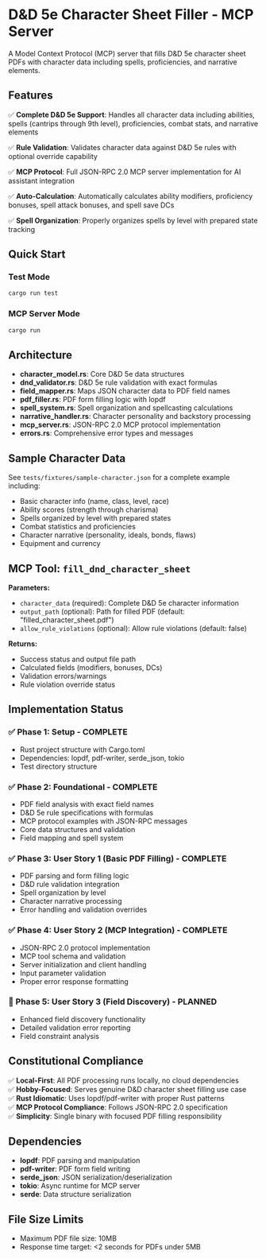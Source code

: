 # D&D 5e Character Sheet Filler - MCP Server

A Model Context Protocol (MCP) server that fills D&D 5e character sheet PDFs with character data including spells, proficiencies, and narrative elements.

## Features

✅ **Complete D&D 5e Support**: Handles all character data including abilities, spells (cantrips through 9th level), proficiencies, combat stats, and narrative elements

✅ **Rule Validation**: Validates character data against D&D 5e rules with optional override capability

✅ **MCP Protocol**: Full JSON-RPC 2.0 MCP server implementation for AI assistant integration

✅ **Auto-Calculation**: Automatically calculates ability modifiers, proficiency bonuses, spell attack bonuses, and spell save DCs

✅ **Spell Organization**: Properly organizes spells by level with prepared state tracking

## Quick Start

### Test Mode
```bash
cargo run test
```

### MCP Server Mode
```bash
cargo run
```

## Architecture

- **character_model.rs**: Core D&D 5e data structures
- **dnd_validator.rs**: D&D 5e rule validation with exact formulas
- **field_mapper.rs**: Maps JSON character data to PDF field names
- **pdf_filler.rs**: PDF form filling logic with lopdf
- **spell_system.rs**: Spell organization and spellcasting calculations
- **narrative_handler.rs**: Character personality and backstory processing
- **mcp_server.rs**: JSON-RPC 2.0 MCP protocol implementation
- **errors.rs**: Comprehensive error types and messages

## Sample Character Data

See `tests/fixtures/sample-character.json` for a complete example including:
- Basic character info (name, class, level, race)
- Ability scores (strength through charisma)
- Spells organized by level with prepared states
- Combat statistics and proficiencies
- Character narrative (personality, ideals, bonds, flaws)
- Equipment and currency

## MCP Tool: `fill_dnd_character_sheet`

**Parameters:**
- `character_data` (required): Complete D&D 5e character information
- `output_path` (optional): Path for filled PDF (default: "filled_character_sheet.pdf")
- `allow_rule_violations` (optional): Allow rule violations (default: false)

**Returns:**
- Success status and output file path
- Calculated fields (modifiers, bonuses, DCs)
- Validation errors/warnings
- Rule violation override status

## Implementation Status

### ✅ Phase 1: Setup - COMPLETE
- Rust project structure with Cargo.toml
- Dependencies: lopdf, pdf-writer, serde_json, tokio
- Test directory structure

### ✅ Phase 2: Foundational - COMPLETE  
- PDF field analysis with exact field names
- D&D 5e rule specifications with formulas
- MCP protocol examples with JSON-RPC messages
- Core data structures and validation
- Field mapping and spell system

### ✅ Phase 3: User Story 1 (Basic PDF Filling) - COMPLETE
- PDF parsing and form filling logic
- D&D rule validation integration
- Spell organization by level
- Character narrative processing
- Error handling and validation overrides

### ✅ Phase 4: User Story 2 (MCP Integration) - COMPLETE
- JSON-RPC 2.0 protocol implementation
- MCP tool schema and validation
- Server initialization and client handling
- Input parameter validation
- Proper error response formatting

### 🚧 Phase 5: User Story 3 (Field Discovery) - PLANNED
- Enhanced field discovery functionality
- Detailed validation error reporting
- Field constraint analysis

## Constitutional Compliance

✅ **Local-First**: All PDF processing runs locally, no cloud dependencies  
✅ **Hobby-Focused**: Serves genuine D&D character sheet filling use case  
✅ **Rust Idiomatic**: Uses lopdf/pdf-writer with proper Rust patterns  
✅ **MCP Protocol Compliance**: Follows JSON-RPC 2.0 specification  
✅ **Simplicity**: Single binary with focused PDF filling responsibility

## Dependencies

- **lopdf**: PDF parsing and manipulation
- **pdf-writer**: PDF form field writing  
- **serde_json**: JSON serialization/deserialization
- **tokio**: Async runtime for MCP server
- **serde**: Data structure serialization

## File Size Limits

- Maximum PDF file size: 10MB
- Response time target: <2 seconds for PDFs under 5MB
